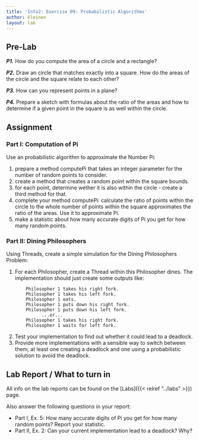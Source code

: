 ```yaml
---
title: 'Info2: Exercise 09: Probabilistic Algorithms'
author: kleinen
layout: lab
---
```

## Pre-Lab
***P1.*** How do you compute the area of a circle and a rectangle?

***P2.*** Draw an circle that matches exactly into a square. How do the areas of the
circle and the square relate to each other?

***P3.*** How can you represent points in a plane?

***P4.*** Prepare a sketch with formulas about the ratio of the areas and how to determine
if a given point in the square is as well within the circle.

## Assignment

### Part I: Computation of Pi
Use an probabilistic algorithm to approximate the Number Pi:
1. prepare a method computePi that takes an integer parameter for the number of
random points to consider.
2. create a method that creates a random point within the square bounds.
3. for each point, determine wether it is also within the circle - create a third
method for that.
4. complete your method computePi: calculate the ratio of points within the circle to the whole number of points within the
square approximates the ratio of the areas. Use it to approximate Pi.
5. make a statistic about how many accurate digits of Pi you get for how many
random points.

### Part II: Dining Philosophers
Using Threads, create a simple simulation for the Dining Philosophers Problem:
1. For each Philosopher, create a Thread within this Philosopher dines. The implementation
should just create some outputs like:
    ```
        Philosopher 1 takes his right fork.
        Philosopher 1 takes his left fork.
        Philosopher 1 eats.
        Philosopher 1 puts down his right fork.
        Philosopher 1 puts down his left fork.
              ...or...
        Philosopher 1 takes his right fork.
        Philosopher 1 waits for left fork.
    ```
2. Test your implementation to find out whether it could lead to a deadlock. 
3. Provide more implementations with a sensible way to switch between them;
at least one creating a deadlock and one using a probabilistic solution to avoid the
deadlock.

## Lab Report / What to turn in
All info on the lab reports can be found on the [Labs]({{< relref "../labs" >}}) page.

Also answer the following questions in your report:
* Part I, Ex. 5: How many accurate digits of Pi you get for how many random points? Report your statistic.
* Part II, Ex. 2: Can your current implementation lead to a deadlock? Why? 
